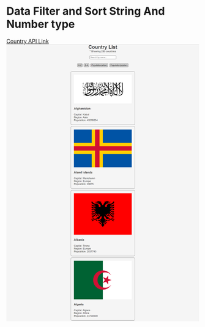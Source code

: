 <h1>Data Filter and Sort String And Number type
</h1>
        <a href="https://restcountries.com/v2/all">Country API Link</a>
<img href="./src/assets/images.png">
<img src="./images.png" alt="">
